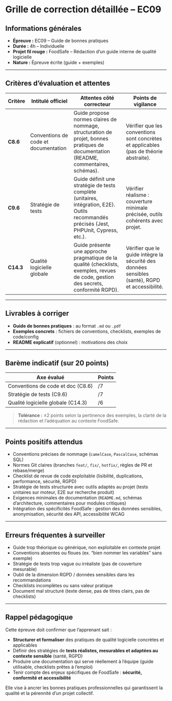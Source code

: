 # Grille de correction détaillée – EC09

## Informations générales

- **Épreuve :** EC09 – Guide de bonnes pratiques
- **Durée :** 4h – Individuelle
- **Projet fil rouge :** FoodSafe – Rédaction d’un guide interne de qualité logicielle
- **Nature :** Épreuve écrite (guide + exemples)

---

## Critères d’évaluation et attentes

| Critère   | Intitulé officiel                    | Attentes côté correcteur                                                                                                                 | Points de vigilance                                                                             |
|-----------|--------------------------------------|------------------------------------------------------------------------------------------------------------------------------------------|-------------------------------------------------------------------------------------------------|
| **C8.6**  | Conventions de code et documentation | Guide propose normes claires de nommage, structuration de projet, bonnes pratiques de documentation (README, commentaires, schémas).     | Vérifier que les conventions sont concrètes et applicables (pas de théorie abstraite).          |
| **C9.6**  | Stratégie de tests                   | Guide définit une stratégie de tests complète (unitaires, intégration, E2E). Outils recommandés précisés (Jest, PHPUnit, Cypress, etc.). | Vérifier réalisme : couverture minimale précisée, outils cohérents avec projet.                 |
| **C14.3** | Qualité logicielle globale           | Guide présente une approche pragmatique de la qualité (checklists, exemples, revues de code, gestion des secrets, conformité RGPD).      | Vérifier que le guide intègre la sécurité des données sensibles (santé), RGPD et accessibilité. |

---

## Livrables à corriger

- **Guide de bonnes pratiques** : au format `.md` ou `.pdf`
- **Exemples concrets** : fichiers de conventions, checklists, exemples de code/config
- **README explicatif** (optionnel) : motivations des choix

---

## Barème indicatif (sur 20 points)

| Axe évalué                         | Points |
|------------------------------------|--------|
| Conventions de code et doc (C8.6)  | /7     |
| Stratégie de tests (C9.6)          | /7     |
| Qualité logicielle globale (C14.3) | /6     |

> **Tolérance :** ±2 points selon la pertinence des exemples, la clarté de la rédaction et l’adéquation au contexte
> FoodSafe.

---

## Points positifs attendus

- Conventions précises de nommage (`camelCase`, `PascalCase`, schémas SQL)
- Normes Git claires (branches `feat/`, `fix/`, `hotfix/`, règles de PR et rebase/merge)
- Checklist de revue de code exploitable (lisibilité, duplications, performance, sécurité, RGPD)
- Stratégie de tests structurée avec outils adaptés au projet (tests unitaires sur moteur, E2E sur recherche produit)
- Exigences minimales de documentation (`README.md`, schémas d’architecture, commentaires pour modules critiques)
- Intégration des spécificités FoodSafe : gestion des données sensibles, anonymisation, sécurité des API, accessibilité
  WCAG

---

## Erreurs fréquentes à surveiller

- Guide trop théorique ou générique, non exploitable en contexte projet
- Conventions absentes ou floues (ex. “bien nommer les variables” sans exemple)
- Stratégie de tests trop vague ou irréaliste (pas de couverture mesurable)
- Oubli de la dimension RGPD / données sensibles dans les recommandations
- Checklists incomplètes ou sans valeur pratique
- Document mal structuré (texte dense, pas de titres clairs, pas de checklists)

---

## Rappel pédagogique

Cette épreuve doit confirmer que l’apprenant sait :

- **Structurer et formaliser** des pratiques de qualité logicielle concrètes et applicables
- Définir des stratégies de **tests réalistes, mesurables et adaptées au contexte sensible** (santé, RGPD)
- Produire une documentation qui serve réellement à l’équipe (guide utilisable, checklists prêtes à l’emploi)
- Tenir compte des enjeux spécifiques de FoodSafe : **sécurité, conformité et accessibilité**

Elle vise à ancrer les bonnes pratiques professionnelles qui garantissent la qualité et la pérennité d’un projet
collectif.
